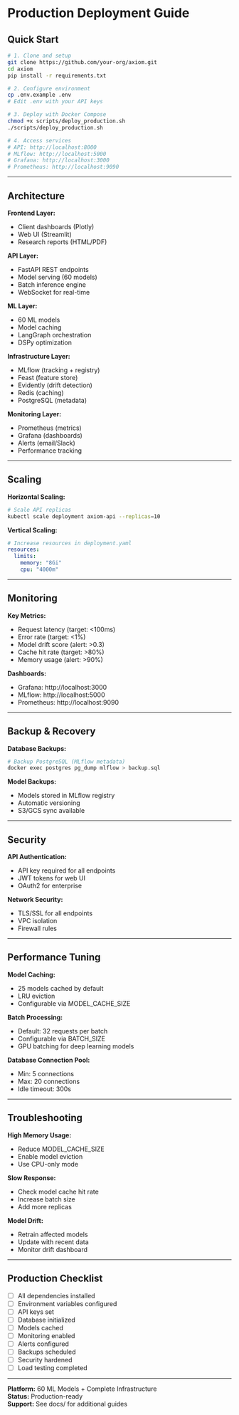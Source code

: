 # Production Deployment Guide

## Quick Start

```bash
# 1. Clone and setup
git clone https://github.com/your-org/axiom.git
cd axiom
pip install -r requirements.txt

# 2. Configure environment
cp .env.example .env
# Edit .env with your API keys

# 3. Deploy with Docker Compose
chmod +x scripts/deploy_production.sh
./scripts/deploy_production.sh

# 4. Access services
# API: http://localhost:8000
# MLflow: http://localhost:5000
# Grafana: http://localhost:3000
# Prometheus: http://localhost:9090
```

---

## Architecture

**Frontend Layer:**
- Client dashboards (Plotly)
- Web UI (Streamlit)
- Research reports (HTML/PDF)

**API Layer:**
- FastAPI REST endpoints
- Model serving (60 models)
- Batch inference engine
- WebSocket for real-time

**ML Layer:**
- 60 ML models
- Model caching
- LangGraph orchestration
- DSPy optimization

**Infrastructure Layer:**
- MLflow (tracking + registry)
- Feast (feature store)
- Evidently (drift detection)
- Redis (caching)
- PostgreSQL (metadata)

**Monitoring Layer:**
- Prometheus (metrics)
- Grafana (dashboards)
- Alerts (email/Slack)
- Performance tracking

---

## Scaling

**Horizontal Scaling:**
```bash
# Scale API replicas
kubectl scale deployment axiom-api --replicas=10
```

**Vertical Scaling:**
```yaml
# Increase resources in deployment.yaml
resources:
  limits:
    memory: "8Gi"
    cpu: "4000m"
```

---

## Monitoring

**Key Metrics:**
- Request latency (target: <100ms)
- Error rate (target: <1%)
- Model drift score (alert: >0.3)
- Cache hit rate (target: >80%)
- Memory usage (alert: >90%)

**Dashboards:**
- Grafana: http://localhost:3000
- MLflow: http://localhost:5000
- Prometheus: http://localhost:9090

---

## Backup & Recovery

**Database Backups:**
```bash
# Backup PostgreSQL (MLflow metadata)
docker exec postgres pg_dump mlflow > backup.sql
```

**Model Backups:**
- Models stored in MLflow registry
- Automatic versioning
- S3/GCS sync available

---

## Security

**API Authentication:**
- API key required for all endpoints
- JWT tokens for web UI
- OAuth2 for enterprise

**Network Security:**
- TLS/SSL for all endpoints
- VPC isolation
- Firewall rules

---

## Performance Tuning

**Model Caching:**
- 25 models cached by default
- LRU eviction
- Configurable via MODEL_CACHE_SIZE

**Batch Processing:**
- Default: 32 requests per batch
- Configurable via BATCH_SIZE
- GPU batching for deep learning models

**Database Connection Pool:**
- Min: 5 connections
- Max: 20 connections
- Idle timeout: 300s

---

## Troubleshooting

**High Memory Usage:**
- Reduce MODEL_CACHE_SIZE
- Enable model eviction
- Use CPU-only mode

**Slow Response:**
- Check model cache hit rate
- Increase batch size
- Add more replicas

**Model Drift:**
- Retrain affected models
- Update with recent data
- Monitor drift dashboard

---

## Production Checklist

- [ ] All dependencies installed
- [ ] Environment variables configured
- [ ] API keys set
- [ ] Database initialized
- [ ] Models cached
- [ ] Monitoring enabled
- [ ] Alerts configured
- [ ] Backups scheduled
- [ ] Security hardened
- [ ] Load testing completed

---

**Platform:** 60 ML Models + Complete Infrastructure  
**Status:** Production-ready  
**Support:** See docs/ for additional guides
